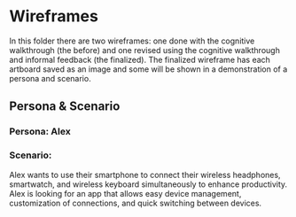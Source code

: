 # Wireframes

In this folder there are two wireframes: one done with the cognitive walkthrough (the before) and one revised using the cognitive walkthrough and informal feedback (the finalized). The finalized wireframe has each artboard saved as an image and some will be shown in a demonstration of a persona and scenario.

## Persona & Scenario
### Persona: Alex
### Scenario:
Alex wants to use their smartphone to connect their wireless headphones, smartwatch, and wireless keyboard simultaneously to enhance productivity.
Alex is looking for an app that allows easy device management, customization of connections, and quick switching between devices.


